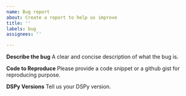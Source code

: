 ```yaml
---
name: Bug report
about: Create a report to help us improve
title: ''
labels: bug
assignees: ''

---
```


**Describe the bug**
A clear and concise description of what the bug is.

**Code to Reproduce**
Please provide a code snippet or a github gist for reproducing purpose. 

**DSPy Versions**
Tell us your DSPy version.
